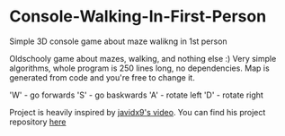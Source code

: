 # Console-Walking-In-First-Person
Simple 3D console game about maze walikng in 1st person

Oldschooly game about mazes, walking, and nothing else :) Very simple algorithms, whole program is 250 lines long, no dependencies. Map is generated from code and you're free to change it. 

'W' - go forwards
'S' - go baskwards
'A' - rotate left
'D' - rotate right

Project is heavily inspired by [javidx9's video](https://www.youtube.com/watch?v=xW8skO7MFYw). You can find his project repository [here](https://github.com/OneLoneCoder/CommandLineFPS)

